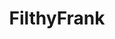 ---
title: FilthyFrank
crosslinks:
- PinkOmega
- livven
- hiphopheads
- place
- TrueSTL
- gaming
- OverwatchCirclejerk
- starterpacks
- rule34
- WatchRedditDie
- meirl
- gatekeeping
- ShadowBan
- GuitarHero
- wediditreddit
- JonTron
- DeepFriedMemes
- LateStageCapitalism
- furry_irl
- underpopular
---